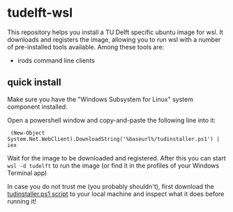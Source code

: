 # tudelft-wsl

This repository helps you install a TU Delft specific ubuntu image for wsl. It downloads and registers the image, allowing you to run wsl with a number of pre-installed tools available. Among these tools are:
- irods command line clients

## quick install

Make sure you have the "Windows Subsystem for Linux" system component installed.

Open a powershell window and copy-and-paste the following line into it:

```
 (New-Object System.Net.WebClient).DownloadString('%baseurl%/tudinstaller.ps1') | iex
```

Wait for the image to be downloaded and registered. After this you can start `wsl -d tudelft` to run the image (or find it in the profiles of your Windows Terminal app)

In case you do not trust me (you probably shouldn't), first download the [tudinstaller.ps1 script](%baseurl%/tudinstaller.ps1) to your local machine and inspect what it does before running it!